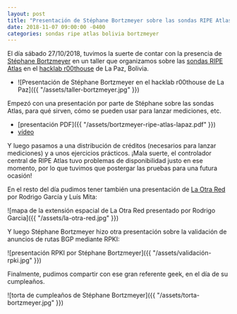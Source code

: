 ```yaml
---
layout: post
title: "Presentación de Stéphane Bortzmeyer sobre las sondas RIPE Atlas"
date: 2018-11-07 09:00:00 -0400
categories: sondas ripe atlas bolivia bortzmeyer
---
```


El día sábado 27/10/2018, tuvimos la suerte de contar con la presencia de [Stéphane Bortzmeyer](https://bortzmeyer.fr) en un taller que organizamos sobre las [sondas RIPE Atlas](https://atlas.ripe.net) en el [hacklab r00thouse](https://www.hacklab.org.bo/) de La Paz, Bolivia.

- ![Presentación de Stéphane Bortzmeyer en el hacklab r00thouse de La Paz]({{ "/assets/taller-bortzmeyer.jpg" }})

Empezó con una presentación por parte de Stéphane sobre las sondas Atlas, para qué sirven, cómo se pueden usar para lanzar mediciones, etc.

- [presentación PDF]({{ "/assets/bortzmeyer-ripe-atlas-lapaz.pdf" }})
- [vídeo](https://www.youtube.com/watch?v=9DeGtWZuC80)

Y luego pasamos a una distribución de créditos (necesarios para lanzar mediciones) y a unos ejercicios prácticos. ¡Mala suerte, el controlador central de RIPE Atlas tuvo problemas de disponibilidad justo en ese momento, por lo que tuvimos que postergar las pruebas para una futura ocasión!

En el resto del día pudimos tener también una presentación de [La Otra Red](https://laotra.red/) por Rodrigo García y Luís Mita:

![mapa de la extensión espacial de La Otra Red presentado por Rodrigo Garcia]({{ "/assets/la-otra-red.jpg" }})

Y luego Stéphane Bortzmeyer hizo otra presentación sobre la validación de anuncios de rutas BGP mediante RPKI:

![presentación RPKI por Stéphane Bortzmeyer]({{ "/assets/validación-rpki.jpg" }})

Finalmente, pudimos compartir con ese gran referente geek, en el día de su cumpleaños.

![torta de cumpleaños de Stéphane Bortzmeyer]({{ "/assets/torta-bortzmeyer.jpg" }})
